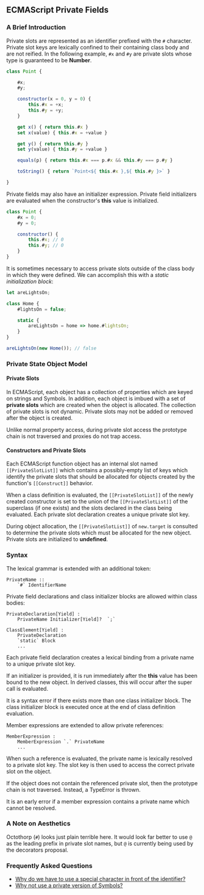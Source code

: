 ## ECMAScript Private Fields ##

### A Brief Introduction ###

Private slots are represented as an identifier prefixed with the `#` character.  Private
slot keys are lexically confined to their containing class body and are not reified.  In the
following example, `#x` and `#y` are private slots whose type is guaranteed to be
**Number**.

```js
class Point {

    #x;
    #y;

    constructor(x = 0, y = 0) {
        this.#x = +x;
        this.#y = +y;
    }

    get x() { return this.#x }
    set x(value) { this.#x = +value }

    get y() { return this.#y }
    set y(value) { this.#y = +value }

    equals(p) { return this.#x === p.#x && this.#y === p.#y }

    toString() { return `Point<${ this.#x },${ this.#y }>` }

}
```

Private fields may also have an initializer expression.  Private field initializers are evaluated
when the constructor's **this** value is initialized.

```js
class Point {
    #x = 0;
    #y = 0;

    constructor() {
        this.#x; // 0
        this.#y; // 0
    }
}
```

It is sometimes necessary to access private slots outside of the class body in
which they were defined.  We can accomplish this with a *static initialization block*:

```js
let areLightsOn;

class Home {
    #lightsOn = false;

    static {
        areLightsOn = home => home.#lightsOn;
    }
}

areLightsOn(new Home()); // false
```

### Private State Object Model ###

#### Private Slots ####

In ECMAScript, each object has a collection of properties which are keyed
on strings and Symbols.  In addition, each object is imbued with a set of
**private slots** which are created when the object is allocated. The
collection of private slots is not dynamic.  Private slots may not be added or
removed after the object is created.

Unlike normal property access, during private slot access the prototype chain
is not traversed and proxies do not trap access.

#### Constructors and Private Slots ####

Each ECMAScript function object has an internal slot named `[[PrivateSlotList]]`
which contains a possibly-empty list of keys which identify the private slots
that should be allocated for objects created by the function's `[[Construct]]`
behavior.

When a class definition is evaluated, the `[[PrivateSlotList]]` of the newly created
constructor is set to the union of the `[[PrivateSlotList]]` of the superclass (if
one exists) and the slots declared in the class being evaluated.  Each private slot
declaration creates a unique private slot key.

During object allocation, the `[[PrivateSlotList]]` of `new.target` is consulted
to determine the private slots which must be allocated for the new object.
Private slots are initialized to **undefined**.

### Syntax ###

The lexical grammar is extended with an additional token:

```
PrivateName ::
    `#` IdentifierName
```

Private field declarations and class initializer blocks are allowed within class bodies:

```
PrivateDeclaration[Yield] :
    PrivateName Initializer[Yield]?  `;`

ClassElement[Yield] :
    PrivateDeclaration
    `static` Block
    ...
```

Each private field declaration creates a lexical binding from a private name to
a unique private slot key.

If an initializer is provided, it is run immediately after the **this** value has
been bound to the new object.  In derived classes, this will occur after the super
call is evaluated.

It is a syntax error if there exists more than one class initializer block.  The
class initializer block is executed once at the end of class definition evaluation.

Member expressions are extended to allow private references:

```
MemberExpression :
    MemberExpression `.` PrivateName
    ...
```

When such a reference is evaluated, the private name is lexically resolved to a
private slot key.  The slot key is then used to access the correct private slot
on the object.

If the object does not contain the referenced private slot, then the prototype
chain is not traversed.  Instead, a TypeError is thrown.

It is an early error if a member expression contains a private name which cannot
be resolved.

### A Note on Aesthetics ###

Octothorp (`#`) looks just plain terrible here.  It would look far better to use `@` as
the leading prefix in private slot names, but `@` is currently being used by the
decorators proposal.

### Frequently Asked Questions ###

- [Why do we have to use a special character in front of the identifier?](https://github.com/zenparsing/es-private-fields/issues/14)
- [Why not use a private version of Symbols?](https://github.com/zenparsing/es-abstract-refs/issues/11)
